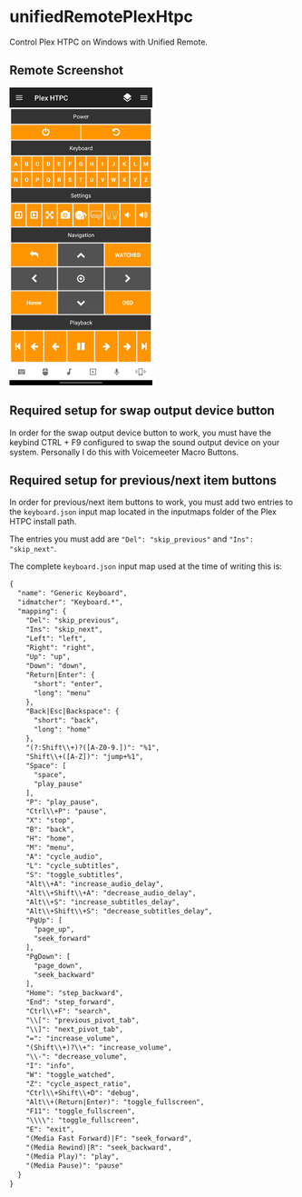 # unifiedRemotePlexHtpc
Control Plex HTPC on Windows with Unified Remote.

## Remote Screenshot
<img src="https://github.com/aaronkirschen/unifiedRemotePlexHtpc/blob/main/images/screenShot.jpg?raw=true" width=50% height=50%>

## Required setup for swap output device button
In order for the swap output device button to work, you must have the keybind CTRL + F9 configured to swap the sound output device on your system. Personally I do this with Voicemeeter Macro Buttons.


## Required setup for previous/next item buttons
In order for previous/next item buttons to work, you must add two entries to the `keyboard.json` input map located in the inputmaps folder of the Plex HTPC install path. 

The entries you must add are `"Del": "skip_previous"` and `"Ins": "skip_next"`.

The complete `keyboard.json` input map used at the time of writing this is:
```
{
  "name": "Generic Keyboard",
  "idmatcher": "Keyboard.*",
  "mapping": {
    "Del": "skip_previous",
    "Ins": "skip_next",    
    "Left": "left",
    "Right": "right",
    "Up": "up",
    "Down": "down",
    "Return|Enter": {
      "short": "enter",
      "long": "menu"
    },
    "Back|Esc|Backspace": {
      "short": "back",
      "long": "home"
    },
    "(?:Shift\\+)?([A-Z0-9.])": "%1",
    "Shift\\+([A-Z])": "jump+%1",
    "Space": [
      "space",
      "play_pause"
    ],
    "P": "play_pause",
    "Ctrl\\+P": "pause",
    "X": "stop",
    "B": "back",
    "H": "home",
    "M": "menu",
    "A": "cycle_audio",
    "L": "cycle_subtitles",
    "S": "toggle_subtitles",
    "Alt\\+A": "increase_audio_delay",
    "Alt\\+Shift\\+A": "decrease_audio_delay",
    "Alt\\+S": "increase_subtitles_delay",
    "Alt\\+Shift\\+S": "decrease_subtitles_delay",
    "PgUp": [
      "page_up",
      "seek_forward"
    ],
    "PgDown": [
      "page_down",
      "seek_backward"
    ],
    "Home": "step_backward",
    "End": "step_forward",
    "Ctrl\\+F": "search",
    "\\[": "previous_pivot_tab",
    "\\]": "next_pivot_tab",
    "=": "increase_volume",
    "(Shift\\+)?\\+": "increase_volume",
    "\\-": "decrease_volume",
    "I": "info",
    "W": "toggle_watched",
    "Z": "cycle_aspect_ratio",
    "Ctrl\\+Shift\\+D": "debug",
    "Alt\\+(Return|Enter)": "toggle_fullscreen",
    "F11": "toggle_fullscreen",
    "\\\\": "toggle_fullscreen",
    "E": "exit",
    "(Media Fast Forward)|F": "seek_forward",
    "(Media Rewind)|R": "seek_backward",
    "(Media Play)": "play",
    "(Media Pause)": "pause"
  }
}
```
